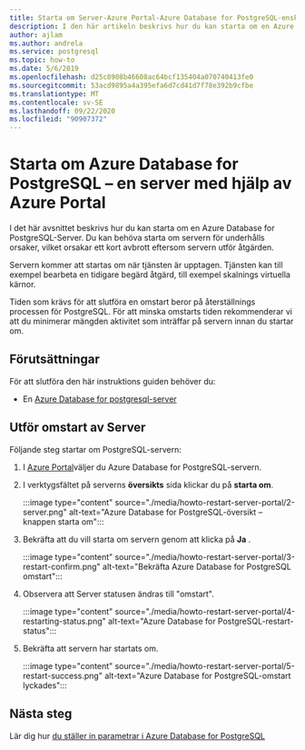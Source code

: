 ```yaml
---
title: Starta om Server-Azure Portal-Azure Database for PostgreSQL-enskild server
description: I den här artikeln beskrivs hur du kan starta om en Azure Database for PostgreSQL-enskild server med hjälp av Azure Portal.
author: ajlam
ms.author: andrela
ms.service: postgresql
ms.topic: how-to
ms.date: 5/6/2019
ms.openlocfilehash: d25c8908b46608ac64bcf135404a070740413fe0
ms.sourcegitcommit: 53acd9895a4a395efa6d7cd41d7f78e392b9cfbe
ms.translationtype: MT
ms.contentlocale: sv-SE
ms.lasthandoff: 09/22/2020
ms.locfileid: "90907372"
---
```

# <a name="restart-azure-database-for-postgresql---single-server-using-the-azure-portal"></a>Starta om Azure Database for PostgreSQL – en server med hjälp av Azure Portal
I det här avsnittet beskrivs hur du kan starta om en Azure Database for PostgreSQL-Server. Du kan behöva starta om servern för underhålls orsaker, vilket orsakar ett kort avbrott eftersom servern utför åtgärden.

Servern kommer att startas om när tjänsten är upptagen. Tjänsten kan till exempel bearbeta en tidigare begärd åtgärd, till exempel skalnings virtuella kärnor.
 
Tiden som krävs för att slutföra en omstart beror på återställnings processen för PostgreSQL. För att minska omstarts tiden rekommenderar vi att du minimerar mängden aktivitet som inträffar på servern innan du startar om.

## <a name="prerequisites"></a>Förutsättningar
För att slutföra den här instruktions guiden behöver du:
- En [Azure Database for postgresql-server](quickstart-create-server-database-portal.md)

## <a name="perform-server-restart"></a>Utför omstart av Server

Följande steg startar om PostgreSQL-servern:

1. I [Azure Portal](https://portal.azure.com/)väljer du Azure Database for PostgreSQL-servern.

2. I verktygsfältet på serverns **översikts** sida klickar du på **starta om**.

   :::image type="content" source="./media/howto-restart-server-portal/2-server.png" alt-text="Azure Database for PostgreSQL-översikt – knappen starta om":::

3. Bekräfta att du vill starta om servern genom att klicka på **Ja** .

   :::image type="content" source="./media/howto-restart-server-portal/3-restart-confirm.png" alt-text="Bekräfta Azure Database for PostgreSQL omstart":::

4. Observera att Server statusen ändras till "omstart".

   :::image type="content" source="./media/howto-restart-server-portal/4-restarting-status.png" alt-text="Azure Database for PostgreSQL-restart-status":::

5. Bekräfta att servern har startats om.

   :::image type="content" source="./media/howto-restart-server-portal/5-restart-success.png" alt-text="Azure Database for PostgreSQL-omstart lyckades":::

## <a name="next-steps"></a>Nästa steg

Lär dig hur [du ställer in parametrar i Azure Database for PostgreSQL](howto-configure-server-parameters-using-portal.md)